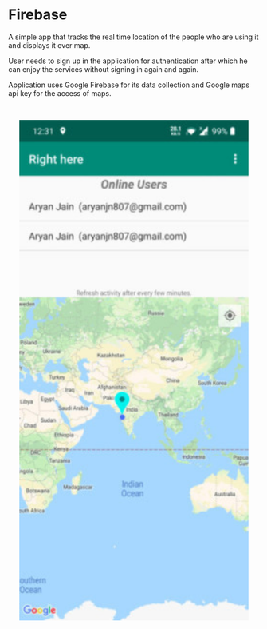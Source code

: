 # Firebase
A simple app that tracks the real time location of the people who are using it and displays it over map.

User needs to sign up in the application for authentication after which he can enjoy the services without signing in again and again.

Application uses Google Firebase for its data collection and Google maps api key for the access of maps.


<br>
<p align="center"><img width="460" src="https://raw.githubusercontent.com/aryanjain28/Firebase/master/Screenshot.jpg"></p>
<br>
